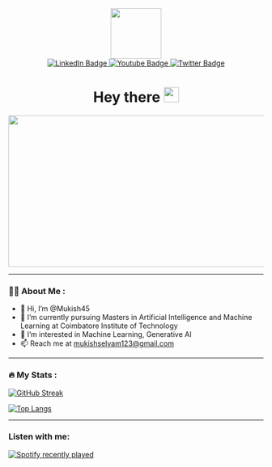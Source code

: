 <div id="header" align="center">
  <img src="https://media.giphy.com/media/M9gbBd9nbDrOTu1Mqx/giphy.gif" width="100"/>
</div>


<div id="badges" align="center">
  <a href="https://www.linkedin.com/in/mukish-s2034033/">
    <img src="https://img.shields.io/badge/LinkedIn-blue?style=for-the-badge&logo=linkedin&logoColor=white" alt="LinkedIn Badge"/>
  </a>
  <a href="your-youtube-URL">
    <img src="https://img.shields.io/badge/YouTube-red?style=for-the-badge&logo=youtube&logoColor=white" alt="Youtube Badge"/>
  </a>
  <a href="https://twitter.com/mukish_s">
    <img src="https://img.shields.io/badge/Twitter-blue?style=for-the-badge&logo=twitter&logoColor=white" alt="Twitter Badge"/>
  </a>
</div>


<div id="badges" align="center">
  <img src="https://komarev.com/ghpvc/?username=Mukish45&style=flat-square&color=blue" alt=""/>
</div>


<h1 align='center'>
  Hey there
  <img src="https://media.giphy.com/media/hvRJCLFzcasrR4ia7z/giphy.gif" width="30px"/>
</h1>

<div align="center">
  <img src="https://media.giphy.com/media/dWesBcTLavkZuG35MI/giphy.gif" width="600" height="300"/>
</div>

---

### :man_technologist: About Me :
- 👋 Hi, I’m @Mukish45
- 🌱 I’m currently pursuing Masters in Artificial Intelligence and Machine Learning at Coimbatore Institute of Technology
- 👀 I’m interested in Machine Learning, Generative AI
- 📫 Reach me at mukishselvam123@gmail.com

<!--
---
### :hammer_and_wrench: Languages and Tools :
<!--   <img src="https://github.com/devicons/devicon/blob/master/icons/anaconda/anaconda-original-wordmark.svg" title="Anaconda" alt="Anaconda" width="40" height="40"/> -->
<!--   <img src="https://github.com/devicons/devicon/blob/master/icons/androidstudio/androidstudio-original.svg" title="Android Studio" alt="Android Studio" width="40" height="40"/> -->
<!--   <img src="https://github.com/devicons/devicon/blob/master/icons/css3/css3-original.svg" title="CSS3" alt="CSS3" width="40" height="40"/> -->
<!--   <img src="https://github.com/devicons/devicon/blob/master/icons/debian/debian-original.svg" title="Debian" alt="Debian" width="40" height="40"/> -->
<!--   <img src="https://github.com/devicons/devicon/blob/master/icons/docker/docker-original.svg" title="Docker" alt="Docker" width="40" height="40"/> -->
<!--   <img src="https://github.com/devicons/devicon/blob/master/icons/figma/figma-original.svg" title="Figma" alt="Figma" width="40" height="40"/> -->
<!--   <img src="https://github.com/devicons/devicon/blob/master/icons/firebase/firebase-plain.svg" title="Firebase" alt="Firebase" width="40" height="40"/> -->
<!--   <img src="https://github.com/devicons/devicon/blob/master/icons/github/github-original.svg" title="GitHub" alt="GitHub" width="40" height="40"/> -->
<!--   <img src="https://github.com/devicons/devicon/blob/master/icons/heroku/heroku-original-wordmark.svg" title="Heroku" alt="Heroku" width="40" height="40"/> -->
<!--   <img src="https://github.com/devicons/devicon/blob/master/icons/html5/html5-original-wordmark.svg" title="HTML" alt="HTML" width="40" height="40"/> -->
<!--   <img src="https://github.com/devicons/devicon/blob/master/icons/jupyter/jupyter-original-wordmark.svg" title="Jupyter" alt="Jupyter" width="40" height="40"/> -->
<!--   <img src="https://github.com/devicons/devicon/blob/master/icons/kaggle/kaggle-original-wordmark.svg" title="Kaggle" alt="Kaggle" width="40" height="40"/> -->
<!--   <img src="https://github.com/devicons/devicon/blob/master/icons/linkedin/linkedin-original.svg" title="LinkedIn" alt="LinkedIn" width="40" height="40"/> -->
<!--   <img src="https://github.com/devicons/devicon/blob/master/icons/linux/linux-original.svg" title="Linux" alt="Linux" width="40" height="40"/> -->
<!--   <img src="https://github.com/devicons/devicon/blob/master/icons/mysql/mysql-original-wordmark.svg" title="MySQL" alt="MySQL" width="40" height="40"/> -->
<!--   <img src="https://github.com/devicons/devicon/blob/master/icons/numpy/numpy-original-wordmark.svg" title="Numpy" alt="Numpy" width="40" height="40"/> -->
<!--   <img src="https://github.com/devicons/devicon/blob/master/icons/opencv/opencv-original-wordmark.svg" title="OpenCV" alt="OpenCV" width="40" height="40"/> -->
<!--   <img src="https://github.com/devicons/devicon/blob/master/icons/oracle/oracle-original.svg" title="Oracle" alt="Oracle" width="40" height="40"/> -->
<!--   <img src="https://github.com/devicons/devicon/blob/master/icons/pandas/pandas-original-wordmark.svg" title="Pandas" alt="Pandas" width="40" height="40"/> -->
<!--   <img src="https://github.com/devicons/devicon/blob/master/icons/python/python-original-wordmark.svg" title="Python" alt="Python" width="40" height="40"/> -->
<!--   <img src="https://github.com/devicons/devicon/blob/master/icons/rstudio/rstudio-original.svg" title="R studio" alt="R Studio" width="40" height="40"/> -->
<!--   <img src="https://github.com/devicons/devicon/blob/master/icons/slack/slack-original-wordmark.svg" title="Slack" alt="Slack" width="40" height="40"/> -->
<!--   <img src="https://github.com/devicons/devicon/blob/master/icons/tensorflow/tensorflow-original-wordmark.svg" title="TensorFlow" alt="TensorFlow" width="40" height="40"/> -->
<!--   <img src="https://github.com/devicons/devicon/blob/master/icons/ubuntu/ubuntu-plain-wordmark.svg" title="Ubuntu" alt="Ubuntu" width="40" height="40"/> -->
<!--   <img src="https://github.com/devicons/devicon/blob/master/icons/vscode/vscode-original-wordmark.svg" title="Visual Studio Code" alt="Visual Studio Code" width="40" height="40"/> -->

---

### :fire: My Stats :

[![GitHub Streak](http://github-readme-streak-stats.herokuapp.com?user=Mukish45&theme=dark&background=000000)](https://git.io/streak-stats)

[![Top Langs](https://github-readme-stats.vercel.app/api/top-langs/?username=Mukish45&layout=compact&theme=vision-friendly-dark)](https://github.com/anuraghazra/github-readme-stats)

---

### Listen with me:
[![Spotify recently played](https://spotify-recently-played-readme.vercel.app/api?user=31jcr6bohkd542rpefvhudn3y2ii)](https://open.spotify.com/user/31jcr6bohkd542rpefvhudn3y2ii)
<!---
Mukish45/Mukish45 is a ✨ special ✨ repository because its `README.md` (this file) appears on your GitHub profile.
You can click the Preview link to take a look at your changes
--->
